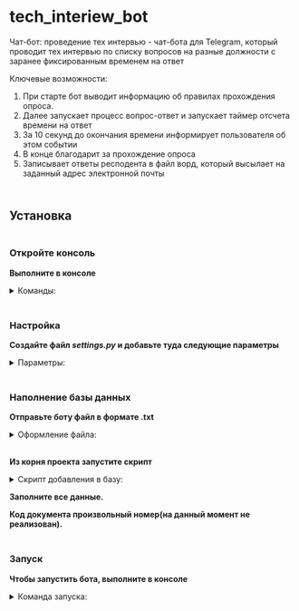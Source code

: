 # tech_interiew_bot
Чат-бот: проведение тех интервью - чат-бота для Telegram, который проводит тех интервью по списку вопросов на разные должности с заранее фиксированным временем на ответ

Ключевые возможности:
1. При старте бот выводит информацию об правилах прохождения опроса.
2. Далее запускает процесс вопрос-ответ и запускает таймер отсчета времени на ответ
3. За 10 секунд до окончания времени информирует пользователя об этом событии
4. В конце благодарит за прохождение опроса
5. Записывает ответы респодента в файл ворд, который высылает на заданный адрес электронной почты

## <br><b>Установка</b>

### <br><b>Откройте консоль</b>

<b>Выполните в консоле</b>             
    <details><summary> Команды: </summary>
```
git clone https://github.com/anastassun/tech_interiew_bot.git
pip install -r requirments.txt
```
</details>

### <br><b>Настройка</b>

<b>Создайте файл *settings.py* и добавьте туда следующие параметры</b>
    <details>
    <summary> Параметры: </summary></b>
```
BOT_API = 'Ключ от BotFather'
ADMIN = (telegram_id,)
MONGO_LINK = 'адрес базы данных'
MONGO_DB = 'название базы данных'
LOGIN_MAIL = 'адрес отправителя'
PASSWORD_MAIL = 'пароль для приложений от почты'
SEND_MAIL = 'адрес получателя'
SERVER_MAIL = 'smtp.mail.ru'
```
</details>

### <br><b>Наполнение базы данных</b>

<b>Отправьте боту файл в формате .txt</b>
    <details>
    <summary> Оформление файла: </summary>
```
Название вакансии '*' - указывается около вакансии.
Вопрос
```
</details><br>

<b>Из корня проекта запустите скрипт</b>
    <details>
    <summary> Скрипт добавления в базу: </summary>
```
python forma_add_to_db.py
```
</details><nr>

<b>Заполните все данные.

Код документа произвольный номер(на данный момент не реализован).</b>

### <br><b>Запуск</b>
<b>Чтобы запустить бота, выполните в консоле</b>
    <details>
    <summary> Команда запуска: </summary>
```
python bot.py
```
</details>

